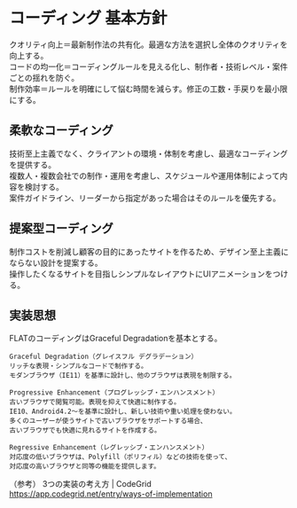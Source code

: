# コーディング 基本方針

クオリティ向上＝最新制作法の共有化。最適な方法を選択し全体のクオリティを向上する。  
コードの均一化＝コーディングルールを見える化し、制作者・技術レベル・案件ごとの揺れを防ぐ。  
制作効率＝ルールを明確にして悩む時間を減らす。修正の工数・手戻りを最小限にする。  

## 柔軟なコーディング

技術至上主義でなく、クライアントの環境・体制を考慮し、最適なコーディングを提供する。  
複数人・複数会社での制作・運用を考慮し、スケジュールや運用体制によって内容を検討する。  
案件ガイドライン、リーダーから指定があった場合はそのルールを優先する。

## 提案型コーディング

制作コストを削減し顧客の目的にあったサイトを作るため、デザイン至上主義にならない設計を提案する。  
操作したくなるサイトを目指しシンプルなレイアウトにUIアニメーションをつける。

## 実装思想

FLATのコーディングはGraceful Degradationを基本とする。

```
Graceful Degradation（グレイスフル デグラデーション）
リッチな表現・シンプルなコードで制作する。 
モダンブラウザ（IE11）を基準に設計し、他のブラウザは表現を制限する。 
```

```
Progressive Enhancement（プログレッシブ・エンハンスメント）
古いブラウザで閲覧可能。表現を抑えて快適に制作する。 
IE10、Android4.2〜を基準に設計し、新しい技術や重い処理を使わない。 
多くのユーザーが使うサイトで古いブラウザをサポートする場合、
古いブラウザでも快適に見れるサイトを作成する。
```

```
Regressive Enhancement（レグレッシブ・エンハンスメント）
対応度の低いブラウザは、Polyfill（ポリフィル）などの技術を使って、
対応度の高いブラウザと同等の機能を提供します。
```

（参考） 3つの実装の考え方 | CodeGrid  
https://app.codegrid.net/entry/ways-of-implementation